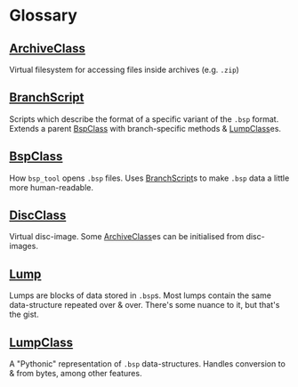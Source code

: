 # Glossary


## [ArchiveClass](archive_classes.md)

Virtual filesystem for accessing files inside archives (e.g. `.zip`)


## [BranchScript](branch_scripts.md)

Scripts which describe the format of a specific variant of the `.bsp` format.
Extends a parent [BspClass](#) with branch-specific methods & [LumpClass](#)es.


## [BspClass](bsp_classes.md)

How `bsp_tool` opens `.bsp` files.
Uses [BranchScript](#)s to make `.bsp` data a little more human-readable.


## [DiscClass](disc_classes.md)

Virtual disc-image.
Some [ArchiveClass](#)es can be initialised from disc-images.


## [Lump](lump.md)

Lumps are blocks of data stored in `.bsp`s.
Most lumps contain the same data-structure repeated over & over.
There's some nuance to it, but that's the gist.


## [LumpClass](lump_classes.md)

A "Pythonic" representation of `.bsp` data-structures.
Handles conversion to & from bytes, among other features.

